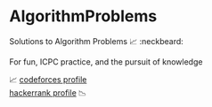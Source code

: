 # AlgorithmProblems
Solutions to Algorithm Problems :chart_with_upwards_trend: :neckbeard:

For fun, ICPC practice, and the pursuit of knowledge

:chart_with_upwards_trend: [codeforces profile](http://codeforces.com/profile/kwangg)  
[hackerrank profile](https://www.hackerrank.com/kevinwang) :chart_with_downwards_trend:
